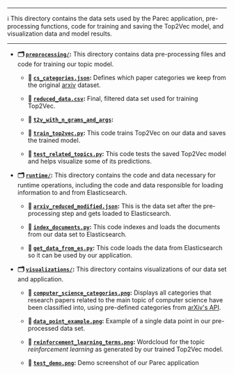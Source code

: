 ***
ℹ️ This directory contains the data sets used by the Parec application, pre-processing functions, code for training and saving the Top2Vec model, and visualization data and model results.

***

- **🗂️ [`preprocessing/`](parec-backend/app/data/preprocessing):** This directory contains data pre-processing files and code for training our topic model.

    - **💽 [`cs_categories.json`](parec-backend/app/data/preprocessing/cs_categories.json):** Defines which paper categories we keep from the original [arxiv](https://www.kaggle.com/datasets/Cornell-University/arxiv) dataset.

    - **💽 [`reduced_data.csv`](parec-backend/app/data/preprocessing/reduced_data.csv):** Final, filtered data set used for training Top2Vec.

    - **👾 [`t2v_with_n_grams_and_args`](parec-backend/app/data/preprocessing/t2v_with_n_grams_and_args):**

    - **📄 [`train_top2vec.py`](parec-backend/app/data/preprocessing/train_top2vec.py):** This code trains Top2Vec on our data and saves the trained model.

    - **📄 [`test_related_topics.py`](parec-backend/app/data/preprocessing/test_related_topics.py):** This code tests the saved Top2Vec model and helps visualize some of its predictions.



- **🗂️ [`runtime/`](parec-backend/app/data/runtime):** This directory contains the code and data necessary for runtime operations, including the code and data responsible for loading information to and from Elasticsearch.

    - **💽 [`arxiv_reduced_modified.json`](parec-backend/app/data/runtime/arxiv_reduced_modified.json):** This is the data set after the pre-processing step and gets loaded to Elasticsearch.

    - **📄 [`index_documents.py`](parec-backend/app/data/runtime/index_documents.py):** This code indexes and loads the documents from our data set to Elasticsearch.

    - **📄 [`get_data_from_es.py`](parec-backend/app/data/runtime/get_data_from_es.py):** This code loads the data from Elasticsearch so it can be used by our application.



- **🗂️ [`visualizations/`](parec-backend/app/data/visualizations):** This directory contains visualizations of our data set and application.

    - **📸 [`computer_science_categories.png`](parec-backend/app/data/visualizations/computer_science_categories.png):** Displays all categories that research papers related to the main topic of computer science have been classified into, using pre-defined categories from [arXiv's API](https://info.arxiv.org/help/api/classify.html). 

    - **📸 [`data_point_example.png`](parec-backend/app/data/visualizations/data_point_example.png):** Example of a single data point in our pre-processed data set.

    - **📸 [`reinforcement_learning_terms.png`](parec-backend/app/data/visualizations/reinforcement_learning_terms.png):** Wordcloud for the topic *reinforcement learning* as generated by our trained Top2Vec model.

    - **📸 [`test_demo.png`](parec-backend/app/data/visualizations/test_demo.png):** Demo screenshot of our Parec application
